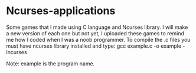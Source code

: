 # Ncurses-applications
Some games that I made using C language and Ncurses library. 
I will make a new version of each one but not yet, I uploaded these games to remind me how I coded when I was a noob programmer.
To compile the .c files you must have ncurses library installed and type:
  gcc example.c -o example -lncurses
  
Note: example is the program name.
